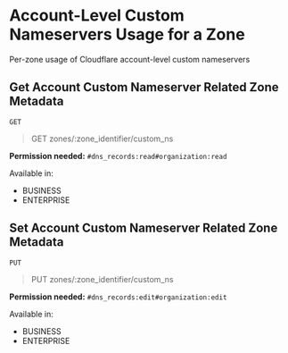 # Account-Level Custom Nameservers Usage for a Zone

Per-zone usage of Cloudflare account-level custom nameservers

## Get Account Custom Nameserver Related Zone Metadata

`GET` 

> GET zones/:zone_identifier/custom_ns

**Permission needed:** `#dns_records:read#organization:read`

Available in:

* BUSINESS
* ENTERPRISE


## Set Account Custom Nameserver Related Zone Metadata

`PUT` 

> PUT zones/:zone_identifier/custom_ns

**Permission needed:** `#dns_records:edit#organization:edit`

Available in:

* BUSINESS
* ENTERPRISE

